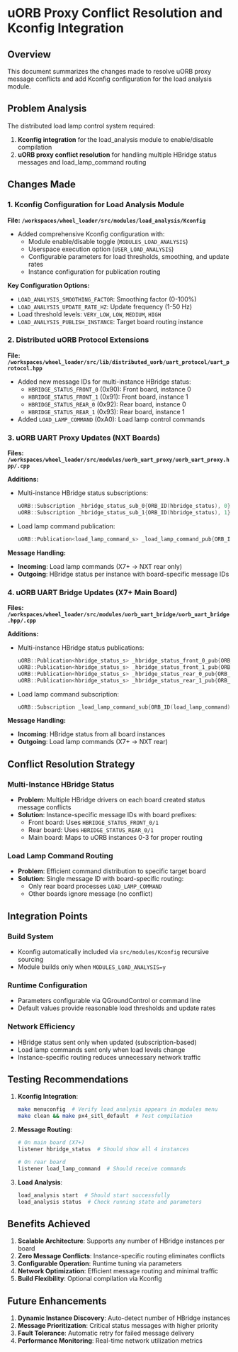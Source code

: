 # uORB Proxy Conflict Resolution and Kconfig Integration

## Overview
This document summarizes the changes made to resolve uORB proxy message conflicts and add Kconfig configuration for the load analysis module.

## Problem Analysis
The distributed load lamp control system required:
1. **Kconfig integration** for the load_analysis module to enable/disable compilation
2. **uORB proxy conflict resolution** for handling multiple HBridge status messages and load_lamp_command routing

## Changes Made

### 1. Kconfig Configuration for Load Analysis Module

**File: `/workspaces/wheel_loader/src/modules/load_analysis/Kconfig`**
- Added comprehensive Kconfig configuration with:
  - Module enable/disable toggle (`MODULES_LOAD_ANALYSIS`)
  - Userspace execution option (`USER_LOAD_ANALYSIS`)
  - Configurable parameters for load thresholds, smoothing, and update rates
  - Instance configuration for publication routing

**Key Configuration Options:**
- `LOAD_ANALYSIS_SMOOTHING_FACTOR`: Smoothing factor (0-100%)
- `LOAD_ANALYSIS_UPDATE_RATE_HZ`: Update frequency (1-50 Hz)
- Load threshold levels: `VERY_LOW`, `LOW`, `MEDIUM`, `HIGH`
- `LOAD_ANALYSIS_PUBLISH_INSTANCE`: Target board routing instance

### 2. Distributed uORB Protocol Extensions

**File: `/workspaces/wheel_loader/src/lib/distributed_uorb/uart_protocol/uart_protocol.hpp`**
- Added new message IDs for multi-instance HBridge status:
  - `HBRIDGE_STATUS_FRONT_0` (0x90): Front board, instance 0
  - `HBRIDGE_STATUS_FRONT_1` (0x91): Front board, instance 1
  - `HBRIDGE_STATUS_REAR_0` (0x92): Rear board, instance 0
  - `HBRIDGE_STATUS_REAR_1` (0x93): Rear board, instance 1
- Added `LOAD_LAMP_COMMAND` (0xA0): Load lamp control commands

### 3. uORB UART Proxy Updates (NXT Boards)

**Files: `/workspaces/wheel_loader/src/modules/uorb_uart_proxy/uorb_uart_proxy.hpp/.cpp`**

**Additions:**
- Multi-instance HBridge status subscriptions:
  ```cpp
  uORB::Subscription _hbridge_status_sub_0{ORB_ID(hbridge_status), 0};
  uORB::Subscription _hbridge_status_sub_1{ORB_ID(hbridge_status), 1};
  ```
- Load lamp command publication:
  ```cpp
  uORB::Publication<load_lamp_command_s> _load_lamp_command_pub{ORB_ID(load_lamp_command)};
  ```

**Message Handling:**
- **Incoming**: Load lamp commands (X7+ → NXT rear only)
- **Outgoing**: HBridge status per instance with board-specific message IDs

### 4. uORB UART Bridge Updates (X7+ Main Board)

**Files: `/workspaces/wheel_loader/src/modules/uorb_uart_bridge/uorb_uart_bridge.hpp/.cpp`**

**Additions:**
- Multi-instance HBridge status publications:
  ```cpp
  uORB::Publication<hbridge_status_s> _hbridge_status_front_0_pub{ORB_ID(hbridge_status), 0};
  uORB::Publication<hbridge_status_s> _hbridge_status_front_1_pub{ORB_ID(hbridge_status), 1};
  uORB::Publication<hbridge_status_s> _hbridge_status_rear_0_pub{ORB_ID(hbridge_status), 2};
  uORB::Publication<hbridge_status_s> _hbridge_status_rear_1_pub{ORB_ID(hbridge_status), 3};
  ```
- Load lamp command subscription:
  ```cpp
  uORB::Subscription _load_lamp_command_sub{ORB_ID(load_lamp_command)};
  ```

**Message Handling:**
- **Incoming**: HBridge status from all board instances
- **Outgoing**: Load lamp commands (X7+ → NXT rear)

## Conflict Resolution Strategy

### Multi-Instance HBridge Status
- **Problem**: Multiple HBridge drivers on each board created status message conflicts
- **Solution**: Instance-specific message IDs with board prefixes:
  - Front board: Uses `HBRIDGE_STATUS_FRONT_0/1`
  - Rear board: Uses `HBRIDGE_STATUS_REAR_0/1`
  - Main board: Maps to uORB instances 0-3 for proper routing

### Load Lamp Command Routing
- **Problem**: Efficient command distribution to specific target board
- **Solution**: Single message ID with board-specific routing:
  - Only rear board processes `LOAD_LAMP_COMMAND`
  - Other boards ignore message (no conflict)

## Integration Points

### Build System
- Kconfig automatically included via `src/modules/Kconfig` recursive sourcing
- Module builds only when `MODULES_LOAD_ANALYSIS=y`

### Runtime Configuration
- Parameters configurable via QGroundControl or command line
- Default values provide reasonable load thresholds and update rates

### Network Efficiency
- HBridge status sent only when updated (subscription-based)
- Load lamp commands sent only when load levels change
- Instance-specific routing reduces unnecessary network traffic

## Testing Recommendations

1. **Kconfig Integration**:
   ```bash
   make menuconfig  # Verify load_analysis appears in modules menu
   make clean && make px4_sitl_default  # Test compilation
   ```

2. **Message Routing**:
   ```bash
   # On main board (X7+)
   listener hbridge_status  # Should show all 4 instances

   # On rear board
   listener load_lamp_command  # Should receive commands
   ```

3. **Load Analysis**:
   ```bash
   load_analysis start  # Should start successfully
   load_analysis status  # Check running state and parameters
   ```

## Benefits Achieved

1. **Scalable Architecture**: Supports any number of HBridge instances per board
2. **Zero Message Conflicts**: Instance-specific routing eliminates conflicts
3. **Configurable Operation**: Runtime tuning via parameters
4. **Network Optimization**: Efficient message routing and minimal traffic
5. **Build Flexibility**: Optional compilation via Kconfig

## Future Enhancements

1. **Dynamic Instance Discovery**: Auto-detect number of HBridge instances
2. **Message Prioritization**: Critical status messages with higher priority
3. **Fault Tolerance**: Automatic retry for failed message delivery
4. **Performance Monitoring**: Real-time network utilization metrics
